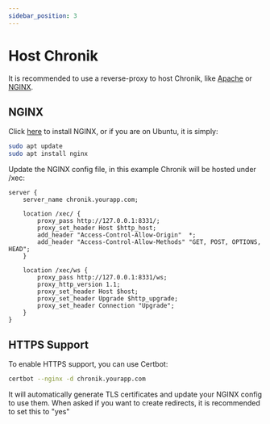 ```yaml
---
sidebar_position: 3
---
```


# Host Chronik

It is recommended to use a reverse-proxy to host Chronik, like [Apache](https://httpd.apache.org/) or [NGINX](https://www.nginx.com/).

## NGINX

Click [here](https://docs.nginx.com/nginx/admin-guide/installing-nginx/installing-nginx-open-source/) to install NGINX, or if you are on Ubuntu, it is simply:

```bash
sudo apt update
sudo apt install nginx
```

Update the NGINX config file, in this example Chronik will be hosted under /xec:

```nginx title="/etc/nginx/sites-enabled/default"
server {
    server_name chronik.yourapp.com;

    location /xec/ {
        proxy_pass http://127.0.0.1:8331/;
        proxy_set_header Host $http_host;
        add_header "Access-Control-Allow-Origin"  *;
        add_header "Access-Control-Allow-Methods" "GET, POST, OPTIONS, HEAD";
    }

    location /xec/ws {
        proxy_pass http://127.0.0.1:8331/ws;
        proxy_http_version 1.1;
        proxy_set_header Host $host;
        proxy_set_header Upgrade $http_upgrade;
        proxy_set_header Connection "Upgrade";
    }
}
```

## HTTPS Support

To enable HTTPS support, you can use Certbot:

```bash
certbot --nginx -d chronik.yourapp.com
```

It will automatically generate TLS certificates and update your NGINX config to use them. When asked if you want to create redirects, it is recommended to set this to "yes"

